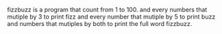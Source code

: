 fizzbuzz is a program that count from 1 to 100.
and every numbers that mutiple by 3 to print fizz and every number that mutiple by 5 to print buzz and 
numbers that mutiples by both to print the full word fizzbuzz.
